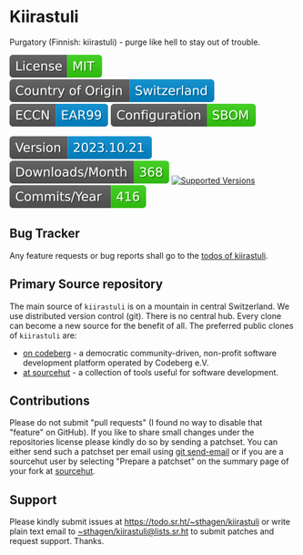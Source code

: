 # Kiirastuli

Purgatory (Finnish: kiirastuli) - purge like hell to stay out of trouble.

[![license](badges/license-spdx-mit.svg)](https://git.sr.ht/~sthagen/kiirastuli/tree/default/item/LICENSE)
[![Country of Origin](badges/country-of-origin-name-switzerland-neutral.svg)](https://git.sr.ht/~sthagen/kiirastuli/tree/default/item/COUNTRY-OF-ORIGIN)
[![Export Classification Control Number (ECCN)](badges/export-control-classification-number_eccn-ear99-neutral.svg)](https://git.sr.ht/~sthagen/kiirastuli/tree/default/item/EXPORT-CONTROL-CLASSIFICATION-NUMBER)
[![Configuration](badges/configuration-sbom.svg)](third-party/index.html)

[![Version](badges/latest-release.svg)](https://pypi.python.org/pypi/kiirastuli/)
[![Downloads](badges/downloads-per-month.svg)](https://pepy.tech/project/kiirastuli)
[![Supported Versions](https://img.shields.io/pypi/pyversions/kiirastuli.svg?style=flat)](https://pypi.python.org/pypi/kiirastuli/)
[![Maintenance Status](badges/commits-per-year.svg)](https://git.sr.ht/~sthagen/kiirastuli/log)

## Bug Tracker

Any feature requests or bug reports shall go to the [todos of kiirastuli](https://todo.sr.ht/~sthagen/kiirastuli).

## Primary Source repository

The main source of `kiirastuli` is on a mountain in central Switzerland.
We use distributed version control (git).
There is no central hub.
Every clone can become a new source for the benefit of all.
The preferred public clones of `kiirastuli` are:

* [on codeberg](https://codeberg.org/sthagen/kiirastuli) - a democratic community-driven, non-profit software development platform operated by Codeberg e.V.
* [at sourcehut](https://git.sr.ht/~sthagen/kiirastuli) - a collection of tools useful for software development.

## Contributions

Please do not submit "pull requests" (I found no way to disable that "feature" on GitHub).
If you like to share small changes under the repositories license please kindly do so by sending a patchset.
You can either send such a patchset per email using [git send-email](https://git-send-email.io) or 
if you are a sourcehut user by selecting "Prepare a patchset" on the summary page of your fork at [sourcehut](https://git.sr.ht/).

## Support

Please kindly submit issues at <https://todo.sr.ht/~sthagen/kiirastuli> or write plain text email to <~sthagen/kiirastuli@lists.sr.ht> to submit patches and request support. Thanks.
